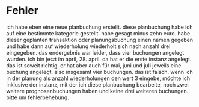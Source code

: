 # Fehler
ich habe eben eine neue planbuchung erstellt. diese planbuchung habe ich auf eine bestimmte kategorie gestellt. habe gesagt minus zehn euro. habe dieser geplanten transaktion oder planungsbuchung einen namen gegeben und habe dann auf wiederholung wiederholt sich nach anzahl drei eingegeben. das endergebnis war leider, dass vier buchungen angelegt wurden. ich bin jetzt im april, 28. april. da hat er die erste instanz angelegt. das ist soweit richtig. er hat aber auch für mai, juni und juli jeweils eine buchung angelegt. also insgesamt vier buchungen. das ist falsch. wenn ich in der planung als anzahl wiederholungen den wert 3 eingebe, möchte ich inklusive der instanz, mit der ich diese planbuchung bearbeite, noch zwei weitere prognosenbuchungen haben und keine drei weiteren buchungen. bitte um fehlerbehebung.
